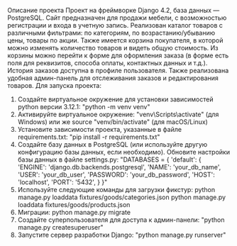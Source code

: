 Описание проекта
Проект на фреймворке Django 4.2, база данных — PostgreSQL. Сайт предназначен для продажи мебели, с возможностью регистрации и входа в учетную запись. Реализован каталог товаров с различными фильтрами: по категориям, по возрастанию/убыванию цены, товары по акции. Также имеется корзина покупателя, в которой можно изменять количество товаров и видеть общую стоимость. Из корзины можно перейти к форме для оформления заказа (в форме есть поля для реквизитов, способа оплаты, контактных данных и т.д.). История заказов доступна в профиле пользователя. Также реализована удобная админ-панель для отслеживания заказов и редактирования товаров.
Для запуска проекта:
1) Создайте виртуальное окружение для установки зависимостей python версии 3.12.1: "python -m venv venv"
2) Активируйте виртуальное окружение: "venv\Scripts\activate" (для Windows) или же source "venv/bin/activate" (для macOS/Linux)
3) Установите зависимости проекта, указанные в файле requirements.txt: "pip install -r requirements.txt"
4) Создайте базу данных в PostgreSQL (или используйте другую конфигурацию базы данных, если необходимо).
   Обновите настройки базы данных в файле settings.py:
  "DATABASES = {
    'default': {
        'ENGINE': 'django.db.backends.postgresql',
        'NAME': 'your_db_name',
        'USER': 'your_db_user',
        'PASSWORD': 'your_db_password',
        'HOST': 'localhost',
        'PORT': '5432',
    }
}"
5) Используйте следующие команды для загрузки фикстур:
python manage.py loaddata fixtures/goods/categories.json
python manage.py loaddata fixtures/goods/products.json
6) Миграции: python manage.py migrate
7) Создайте суперпользователя для доступа к админ-панели: "python manage.py createsuperuser"
8) Запустите сервер разработки Django: "python manage.py runserver"
